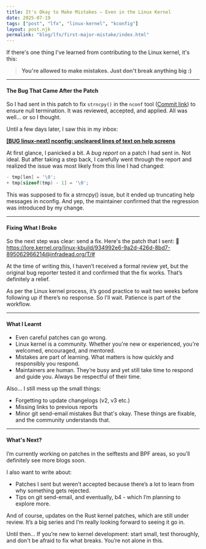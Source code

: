 ```yaml
---
title: It's Okay to Make Mistakes — Even in the Linux Kernel
date: 2025-07-19
tags: ["post", "lfx", "linux-kernel", "kconfig"]
layout: post.njk
permalink: "blog/lfx/first-major-mistake/index.html"
---
```


If there's one thing I've learned from contributing to the Linux kernel, it's this:

> **You're allowed to make mistakes. Just don't break anything big :)**

---

#### The Bug That Came After the Patch

So I had sent in this patch to fix `strncpy()` in the `nconf` tool ([Commit link](https://git.kernel.org/pub/scm/linux/kernel/git/next/linux-next.git/commit/?id=1b92b18ec419cac4bb57e405ac1f571e0943a950)) to ensure null termination. It was reviewed, accepted, and applied. All was well... or so I thought.

Until a few days later, I saw this in my inbox:

[**[BUG linux-next] nconfig: uncleared lines of text on help screens**](https://lore.kernel.org/lkml/CAK7LNAT54nvwYmTy20Ep8U2kr4thn68yYWXi9R-d3Yx3iXs=Bg@mail.gmail.com/T/#)

At first glance, I panicked a bit. A *bug report* on a patch I had sent in. Not ideal. But after taking a step back, I carefully went through the report and realized the issue was most likely from this line I had changed:

```c
- tmp[len] = '\0';
+ tmp[sizeof(tmp) - 1] = '\0';
```
This was supposed to fix a strncpy() issue, but it ended up truncating help messages in nconfig. And yep, the maintainer confirmed that the regression was introduced by my change.

---

#### Fixing What I Broke
So the next step was clear: send a fix.
Here's the patch that I sent:
🔗 https://lore.kernel.org/linux-kbuild/934992e6-9a2d-426d-8bd7-895062966214@infradead.org/T/#

At the time of writing this, I haven’t received a formal review yet, but the original bug reporter tested it and confirmed that the fix works. That’s definitely a relief.

As per the Linux kernel process, it’s good practice to wait two weeks before following up if there’s no response. So I’ll wait. Patience is part of the workflow.

---

#### What I Learnt
- Even careful patches can go wrong.
- Linux kernel is a community. Whether you're new or experienced, you're welcomed, encouraged, and mentored.
- Mistakes are part of learning. What matters is how quickly and responsibly you respond.
- Maintainers are human. They’re busy and yet still take time to respond and guide you. Always be respectful of their time.

Also... I still mess up the small things:
- Forgetting to update changelogs (v2, v3 etc.)
- Missing links to previous reports
- Minor git send-email mistakes
But that's okay. These things are fixable, and the community understands that.

---

#### What's Next?
I’m currently working on patches in the selftests and BPF areas, so you’ll definitely see more blogs soon.

I also want to write about:
- Patches I sent but weren’t accepted because there’s a lot to learn from why something gets rejected.
- Tips on git send-email, and eventually, b4 - which I’m planning to explore more.

And of course, updates on the Rust kernel patches, which are still under review. It’s a big series and I’m really looking forward to seeing it go in.

Until then...
If you’re new to kernel development: start small, test thoroughly, and don't be afraid to fix what breaks. You’re not alone in this.